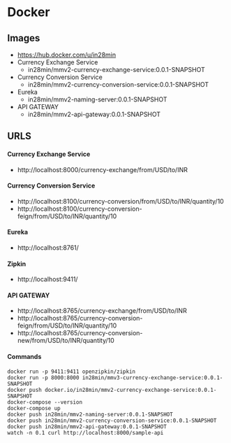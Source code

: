# Docker

## Images

- https://hub.docker.com/u/in28min
- Currency Exchange Service
  - in28min/mmv2-currency-exchange-service:0.0.1-SNAPSHOT
- Currency Conversion Service
  - in28min/mmv2-currency-conversion-service:0.0.1-SNAPSHOT
- Eureka
  - in28min/mmv2-naming-server:0.0.1-SNAPSHOT
- API GATEWAY
  - in28min/mmv2-api-gateway:0.0.1-SNAPSHOT

## URLS

#### Currency Exchange Service

- http://localhost:8000/currency-exchange/from/USD/to/INR

#### Currency Conversion Service

- http://localhost:8100/currency-conversion/from/USD/to/INR/quantity/10
- http://localhost:8100/currency-conversion-feign/from/USD/to/INR/quantity/10

#### Eureka

- http://localhost:8761/

#### Zipkin

- http://localhost:9411/

#### API GATEWAY

- http://localhost:8765/currency-exchange/from/USD/to/INR
- http://localhost:8765/currency-conversion-feign/from/USD/to/INR/quantity/10
- http://localhost:8765/currency-conversion-new/from/USD/to/INR/quantity/10

#### Commands

```
docker run -p 9411:9411 openzipkin/zipkin
docker run -p 8000:8000 in28min/mmv3-currency-exchange-service:0.0.1-SNAPSHOT
docker push docker.io/in28min/mmv2-currency-exchange-service:0.0.1-SNAPSHOT
docker-compose --version
docker-compose up
docker push in28min/mmv2-naming-server:0.0.1-SNAPSHOT
docker push in28min/mmv2-currency-conversion-service:0.0.1-SNAPSHOT
docker push in28min/mmv2-api-gateway:0.0.1-SNAPSHOT
watch -n 0.1 curl http://localhost:8000/sample-api
```
